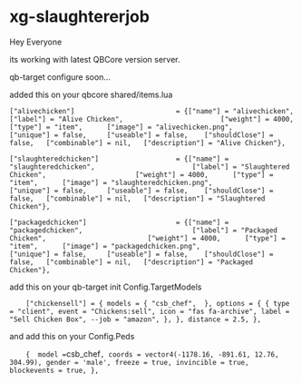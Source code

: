 # xg-slaughtererjob
Hey Everyone

its working with latest QBCore version server.

qb-target configure soon...

added this on your qbcore shared/items.lua

`
["alivechicken"] 		 			 	 = {["name"] = "alivechicken", 							["label"] = "Alive Chicken", 					    ["weight"] = 4000, 		["type"] = "item", 		["image"] = "alivechicken.png", 				["unique"] = false, 	["useable"] = false, 	["shouldClose"] = false,   ["combinable"] = nil,   ["description"] = "Alive Chicken"}, `

`
["slaughteredchicken"] 		 		     = {["name"] = "slaughteredchicken", 						["label"] = "Slaughtered Chicken", 					    ["weight"] = 4000, 		["type"] = "item", 		["image"] = "slaughteredchicken.png", 				["unique"] = false, 	["useable"] = false, 	["shouldClose"] = false,   ["combinable"] = nil,   ["description"] = "Slaughtered Chicken"}, `

`
["packagedchicken"] 		 			 = {["name"] = "packagedchicken", 							["label"] = "Packaged Chicken", 					    ["weight"] = 4000, 		["type"] = "item", 		["image"] = "packagedchicken.png", 				["unique"] = false, 	["useable"] = false, 	["shouldClose"] = false,   ["combinable"] = nil,   ["description"] = "Packaged Chicken"}, `


add this on your qb-target init Config.TargetModels

`     ["chickensell"] = {
        models = {
            "csb_chef", 
        },
        options = {
            {
                type = "client",
                event = "Chickens:sell",
                icon = "fas fa-archive",
                label = "Sell Chicken Box",
				--job = "amazon",
            },
        },
        distance = 2.5,
    }, `
    
and add this on your Config.Peds

`     { 
	model = `csb_chef`,
	coords = vector4(-1178.16, -891.61, 12.76, 304.99),
	gender = 'male',
	freeze = true,
	invincible = true,
	blockevents = true,
}, `
